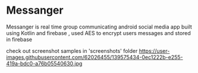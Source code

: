 # Messanger
Messanger is real time group communicating android social media app
built using Kotlin and firebase , used AES to encrypt users messages and stored in firebase

check out screenshot samples in 'screenshots' folder 
https://user-images.githubusercontent.com/62026455/139575434-0ec1222b-e255-419a-bdc0-a76b05540630.jpg

